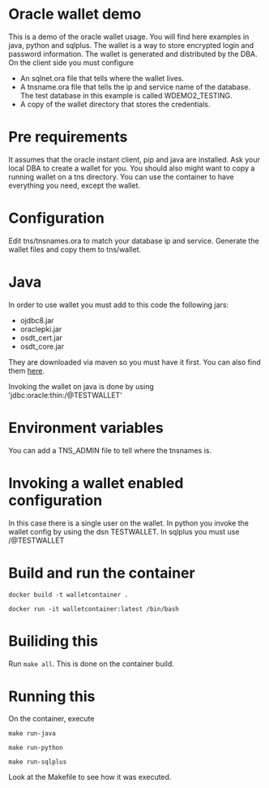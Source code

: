 # Oracle wallet demo

This is a demo of the oracle wallet usage. You will find here examples in java, python and sqlplus.
The wallet is a way to store encrypted login and password information. The wallet is generated and distributed by the DBA.
On the client side you must configure
* An sqlnet.ora file that tells where the wallet lives.
* A tnsname.ora file that tells the ip and service name of the database. The test database in this example is called WDEMO2_TESTING.
* A copy of the wallet directory that stores the credentials.

# Pre requirements
It assumes that the oracle instant client, pip and java are installed. Ask your local DBA to create a wallet for you.
You should also might want to copy a running wallet on a tns directory.
You can use the container to have everything you need, except the wallet.

# Configuration
Edit tns/tnsnames.ora to match your database ip and service. Generate the wallet files and copy them to tns/wallet.

# Java 
In order to use wallet you must add to this code the following jars:
* ojdbc8.jar
* oraclepki.jar
* osdt_cert.jar
* osdt_core.jar

They are downloaded via maven so you must have it first.
You can also find them [here](https://www.oracle.com/database/technologies/appdev/jdbc-ucp-19-9-c-downloads.html).

Invoking the wallet on java is done by using 'jdbc:oracle:thin:/@TESTWALLET'

# Environment variables
You can add a TNS_ADMIN file to tell where the tnsnames is.

# Invoking a wallet enabled configuration
In this case there is a single user on the wallet. In python you invoke the wallet config by using the dsn TESTWALLET. In sqlplus you must use /@TESTWALLET

# Build and run the container
`docker build -t walletcontainer .`

`docker run -it walletcontainer:latest /bin/bash`

# Builiding this
Run `make all`. This is done on the container build.

# Running this
On the container, execute

`make run-java`

`make run-python`

`make run-sqlplus`

Look at the Makefile to see how it was executed.
